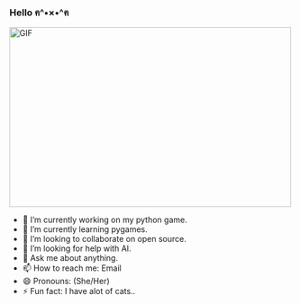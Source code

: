 ### Hello ฅ^•×•^ฅ


<img align = center alt= "GIF" src ="https://user-images.githubusercontent.com/22809173/171266810-4ea9d2f7-d281-4fb1-a13d-ea88419f9065.gif" width="500" height="320"/>




- 🔭 I’m currently working on my python game.
- 🌱 I’m currently learning pygames.
- 👯 I’m looking to collaborate on open source.
- 🤔 I’m looking for help with AI.
- 💬 Ask me about anything.
- 📫 How to reach me: Email
- 😄 Pronouns: (She/Her)
- ⚡ Fun fact: I have alot of cats..
